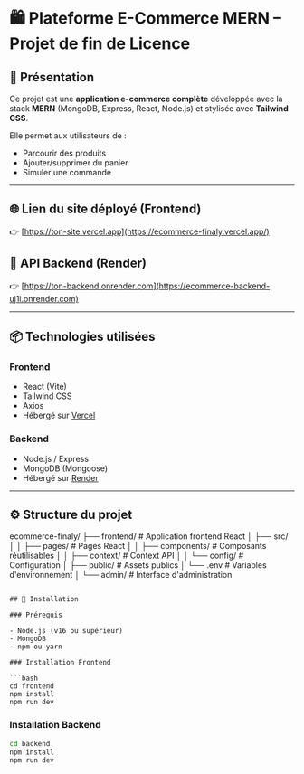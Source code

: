 # 🛍️ Plateforme E-Commerce MERN – Projet de fin de Licence

## 🎯 Présentation

Ce projet est une **application e-commerce complète** développée avec la stack **MERN** (MongoDB, Express, React, Node.js) et stylisée avec **Tailwind CSS**.

Elle permet aux utilisateurs de :
- Parcourir des produits
- Ajouter/supprimer du panier
- Simuler une commande

---

## 🌐 Lien du site déployé (Frontend)

👉 [https://ton-site.vercel.app](https://ecommerce-finaly.vercel.app/)

## 🔗 API Backend (Render)

👉 [https://ton-backend.onrender.com](https://ecommerce-backend-uj1i.onrender.com)

---

## 📦 Technologies utilisées

### Frontend
- React (Vite)
- Tailwind CSS
- Axios
- Hébergé sur [Vercel](https://vercel.com/)

### Backend
- Node.js / Express
- MongoDB (Mongoose)
- Hébergé sur [Render](https://render.com/)

---

## ⚙️ Structure du projet

ecommerce-finaly/
├── frontend/         # Application frontend React
│   ├── src/
│   │   ├── pages/    # Pages React
│   │   ├── components/ # Composants réutilisables
│   │   ├── context/   # Context API
│   │   └── config/    # Configuration
│   ├── public/       # Assets publics
│   └── .env          # Variables d'environnement
│
└── admin/           # Interface d'administration
```

## 🚀 Installation

### Prérequis

- Node.js (v16 ou supérieur)
- MongoDB
- npm ou yarn

### Installation Frontend

```bash
cd frontend
npm install
npm run dev
```

### Installation Backend

```bash
cd backend
npm install
npm run dev
```


